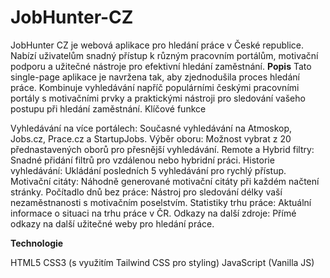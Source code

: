 # JobHunter-CZ
JobHunter CZ je webová aplikace pro hledání práce v České republice. Nabízí uživatelům snadný přístup k různým pracovním portálům, motivační podporu a užitečné nástroje pro efektivní hledání zaměstnání.
**Popis**
Tato single-page aplikace je navržena tak, aby zjednodušila proces hledání práce. Kombinuje vyhledávání napříč populárními českými pracovními portály s motivačními prvky a praktickými nástroji pro sledování vašeho postupu při hledání zaměstnání.
Klíčové funkce

Vyhledávání na více portálech: Současné vyhledávání na Atmoskop, Jobs.cz, Prace.cz a StartupJobs.
Výběr oboru: Možnost vybrat z 20 přednastavených oborů pro přesnější vyhledávání.
Remote a Hybrid filtry: Snadné přidání filtrů pro vzdálenou nebo hybridní práci.
Historie vyhledávání: Ukládání posledních 5 vyhledávání pro rychlý přístup.
Motivační citáty: Náhodně generované motivační citáty při každém načtení stránky.
Počítadlo dnů bez práce: Nástroj pro sledování délky vaší nezaměstnanosti s motivačním poselstvím.
Statistiky trhu práce: Aktuální informace o situaci na trhu práce v ČR.
Odkazy na další zdroje: Přímé odkazy na další užitečné weby pro hledání práce.

**Technologie**

HTML5
CSS3 (s využitím Tailwind CSS pro styling)
JavaScript (Vanilla JS)
